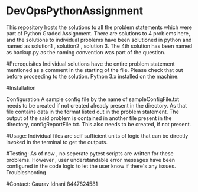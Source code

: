 # DevOpsPythonAssignment
This repository hosts the solutions to all the problem statements which were part of Python Graded Assignment.
There are solutions to 4 problems here, and the solutions to individual problems have been solutioned in python and named as solution1 , solution2 , solution 3.
The 4th solution has been named as backup.py as the naming convention was part of the question.

#Prerequisites
Individual solutions have the entire problem statement mentioned as a comment in the starting of the file. Please check that out before proceeding to the solution.
Python 3.x installed on the machine.

#Installation

Configuration
A sample config file by the name of sampleConfigFile.txt needs to be created if not created already present in the directory. As that file contains data in the format listed out in the problem statement.
The output of the said problem is contained in another file present in the directory, configReportFile.txt. This also needs to be created, if not present.

#Usage:
Individual files are self sufficient units of logic that can be directly invoked in the terminal to get the outputs.


#Testing:
As of now , no seperate pytest scripts are written for these problems. However , user understandable error messages have been configured in the code logic to let the user know if there's any issues.
Troubleshooting


#Contact:
Gaurav Idnani
8447824581
